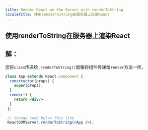 ```yaml
---
title: Render React on the Server with renderToString
localeTitle: 使用renderToString在服务器上渲染React
---
```

## 使用renderToString在服务器上渲染React

## 解：

您将`class`传递给`.renderToString()`就像将组件传递给`render`方法一样。

```jsx
class App extends React.Component { 
  constructor(props) { 
    super(props); 
  } 
  render() { 
    return <div/> 
  } 
 }; 
 
 // change code below this line 
 ReactDOMServer.renderToString(<App />); 

```